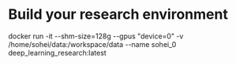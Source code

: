 # Build your research environment

docker run -it --shm-size=128g --gpus "device=0" -v /home/sohei/data:/workspace/data  --name sohei_0 deep_learning_research:latest